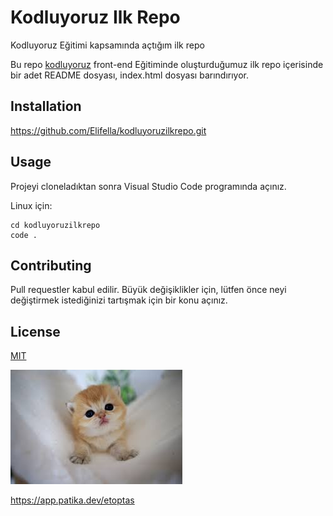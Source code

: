 # Kodluyoruz Ilk Repo
Kodluyoruz Eğitimi kapsamında açtığım ilk repo

Bu repo [kodluyoruz](https://kodluyoruz.org/tr/kodluyoruz/) front-end Eğitiminde oluşturduğumuz ilk repo içerisinde bir adet README dosyası, index.html dosyası barındırıyor.

## Installation 
 
https://github.com/Elifella/kodluyoruzilkrepo.git

## Usage

Projeyi cloneladıktan sonra Visual Studio Code programında açınız.

Linux için:
```linux
cd kodluyoruzilkrepo
code .
```

## Contributing
Pull requestler kabul edilir. Büyük değişiklikler için, lütfen önce neyi değiştirmek istediğinizi tartışmak için bir konu açınız.

## License
[MIT](https://choosealicense.com/licenses/mit/)

![kedi](kedi.jpg)  

https://app.patika.dev/etoptas
